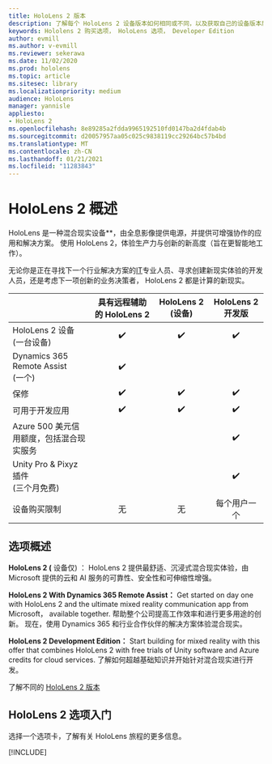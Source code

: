 ```yaml
---
title: HoloLens 2 版本
description: 了解每个 HoloLens 2 设备版本如何相同或不同，以及获取自己的设备版本后要执行哪些操作。
keywords: Hololens 2 购买选项， HoloLens 选项， Developer Edition
author: evmill
ms.author: v-evmill
ms.reviewer: sekerawa
ms.date: 11/02/2020
ms.prod: hololens
ms.topic: article
ms.sitesec: library
ms.localizationpriority: medium
audience: HoloLens
manager: yannisle
appliesto:
- HoloLens 2
ms.openlocfilehash: 8e89285a2fdda9965192510fd0147ba2d4fdab4b
ms.sourcegitcommit: d20057957aa05c025c9838119cc29264bc57b4bd
ms.translationtype: MT
ms.contentlocale: zh-CN
ms.lasthandoff: 01/21/2021
ms.locfileid: "11283843"
---
```

# HoloLens 2 概述

HoloLens 是一种混合现实设备**，由全息影像提供电源，并提供可增强协作的应用和解决方案。 使用 HoloLens 2，体验生产力与创新的新高度（旨在更智能地工作）。

无论你是正在寻找下一个行业解决方案的[IT](https://www.microsoft.com/hololens/apps)专业人员、寻求[](https://www.microsoft.com/hololens/developers)创建新现实体验的开发人员，还是考虑下一项创新[](https://www.microsoft.com/hololens/apps)的业务决策者， HoloLens 2 都是计算的新现实。 

|                                                         | 具有远程辅助的 HoloLens 2 | HoloLens 2 (设备)  | HoloLens 2 开发版 |
|---------------------------------------------------------|:-----------------------------:|:------------------------:|:------------------------------:|
| HoloLens 2 设备 <br> (一台设备)                       |               ✔️               |             ✔️            |                ✔️               |
| Dynamics 365 Remote Assist<br> (一个)                 |               ✔️               |                          |                                |
| 保修                                                |               ✔️               |             ✔️            |                ✔️               |
| 可用于开发应用                                 |               ✔️               |             ✔️            |                ✔️               |
| Azure 500 美元信用额度，包括混合现实服务 |                               |                          |                ✔️               |
| Unity Pro & Pixyz 插件 <br> (三个月免费)         |                               |                          |                ✔️               |
| 设备购买限制                                   |              无             |           无           |          每个用户一个          |

## 选项概述

**HoloLens 2 (** 设备仅) ： HoloLens 2 提供最舒适、沉浸式混合现实体验，由 Microsoft 提供的云和 AI 服务的可靠性、安全性和可伸缩性增强。

**HoloLens 2 With Dynamics 365 Remote Assist：** Get started on day one with HoloLens 2 and the ultimate mixed reality communication app from Microsoft， available together. 帮助整个公司提高工作效率和进行更多用途的创新。 现在，使用 Dynamics 365 和行业合作伙伴的解决方案体验混合现实。

**HoloLens 2 Development Edition：** Start building for mixed reality with this offer that combines HoloLens 2 with free trials of Unity software and Azure credits for cloud services. 了解如何超越基础知识并开始针对混合现实进行开发。

了解不同的 [HoloLens 2 版本](https://www.microsoft.com/hololens/buy)

## HoloLens 2 选项入门

选择一个选项卡，了解有关 HoloLens 旅程的更多信息。

[!INCLUDE[](includes/options-overview.md)]